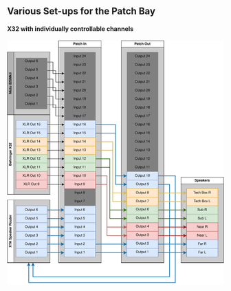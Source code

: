 ## Various Set-ups for the Patch Bay

#### X32 with individually controllable channels
![Patchbay - X32 with individual channels](../images/patchbay-1.svg)
